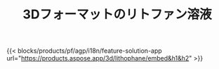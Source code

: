 ﻿---
title: 3Dフォーマットのリトファン溶液 
weight: 7730
url: /ja/lithophane
limit: 
description: 任意のデバイスの3Dファイルからリトファンを作成します
---
{{< blocks/products/pf/agp/i18n/feature-solution-app url="https://products.aspose.app/3d/lithophane/embed&h1&h2" >}} 
